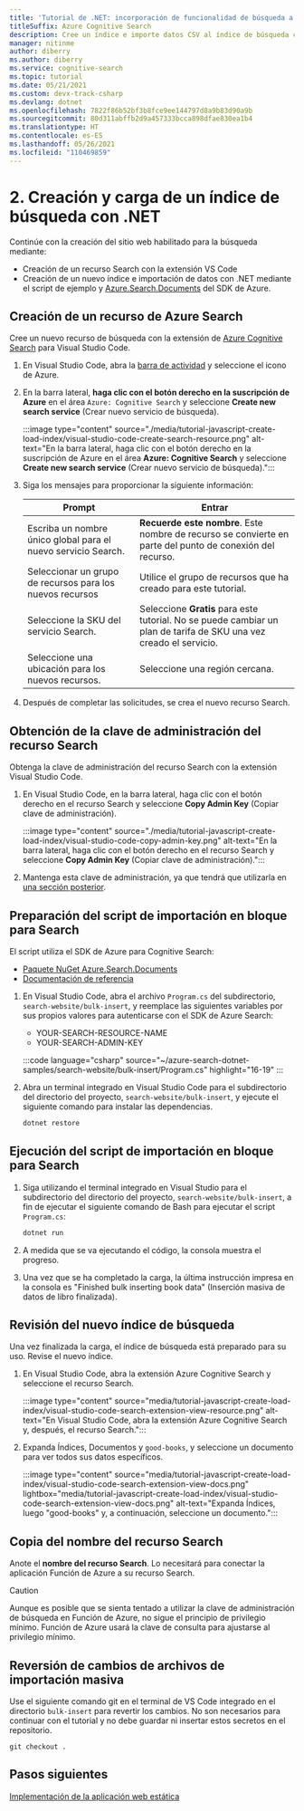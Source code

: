 ```yaml
---
title: 'Tutorial de .NET: incorporación de funcionalidad de búsqueda a las aplicaciones web'
titleSuffix: Azure Cognitive Search
description: Cree un índice e importe datos CSV al índice de búsqueda con .NET.
manager: nitinme
author: diberry
ms.author: diberry
ms.service: cognitive-search
ms.topic: tutorial
ms.date: 05/21/2021
ms.custom: devx-track-csharp
ms.devlang: dotnet
ms.openlocfilehash: 7822f86b52bf3b8fce9ee144797d8a9b83d90a9b
ms.sourcegitcommit: 80d311abffb2d9a457333bcca898dfae830ea1b4
ms.translationtype: HT
ms.contentlocale: es-ES
ms.lasthandoff: 05/26/2021
ms.locfileid: "110469859"
---
```

# <a name="2---create-and-load-search-index-with-net"></a>2\. Creación y carga de un índice de búsqueda con .NET

Continúe con la creación del sitio web habilitado para la búsqueda mediante:
* Creación de un recurso Search con la extensión VS Code
* Creación de un nuevo índice e importación de datos con .NET mediante el script de ejemplo y [Azure.Search.Documents](https://www.nuget.org/packages/Azure.Search.Documents/) del SDK de Azure.

## <a name="create-an-azure-search-resource"></a>Creación de un recurso de Azure Search 

Cree un nuevo recurso de búsqueda con la extensión de [Azure Cognitive Search](https://marketplace.visualstudio.com/items?itemName=ms-azuretools.vscode-azurecognitivesearch) para Visual Studio Code.

1. En Visual Studio Code, abra la [barra de actividad](https://code.visualstudio.com/docs/getstarted/userinterface) y seleccione el icono de Azure. 

1. En la barra lateral, **haga clic con el botón derecho en la suscripción de Azure** en el área `Azure: Cognitive Search` y seleccione **Create new search service** (Crear nuevo servicio de búsqueda).

    :::image type="content" source="./media/tutorial-javascript-create-load-index/visual-studio-code-create-search-resource.png" alt-text="En la barra lateral, haga clic con el botón derecho en la suscripción de Azure en el área **Azure: Cognitive Search** y seleccione **Create new search service** (Crear nuevo servicio de búsqueda).":::

1. Siga los mensajes para proporcionar la siguiente información:

    |Prompt|Entrar|
    |--|--|
    |Escriba un nombre único global para el nuevo servicio Search.|**Recuerde este nombre**. Este nombre de recurso se convierte en parte del punto de conexión del recurso.|
    |Seleccionar un grupo de recursos para los nuevos recursos|Utilice el grupo de recursos que ha creado para este tutorial.|
    |Seleccione la SKU del servicio Search.|Seleccione **Gratis** para este tutorial. No se puede cambiar un plan de tarifa de SKU una vez creado el servicio.|
    |Seleccione una ubicación para los nuevos recursos.|Seleccione una región cercana.|

1. Después de completar las solicitudes, se crea el nuevo recurso Search. 

## <a name="get-your-search-resource-admin-key"></a>Obtención de la clave de administración del recurso Search

Obtenga la clave de administración del recurso Search con la extensión Visual Studio Code. 

1. En Visual Studio Code, en la barra lateral, haga clic con el botón derecho en el recurso Search y seleccione **Copy Admin Key** (Copiar clave de administración).

    :::image type="content" source="./media/tutorial-javascript-create-load-index/visual-studio-code-copy-admin-key.png" alt-text="En la barra lateral, haga clic con el botón derecho en el recurso Search y seleccione **Copy Admin Key** (Copiar clave de administración).":::

1. Mantenga esta clave de administración, ya que tendrá que utilizarla en [una sección posterior](#prepare-the-bulk-import-script-for-search). 

## <a name="prepare-the-bulk-import-script-for-search"></a>Preparación del script de importación en bloque para Search

El script utiliza el SDK de Azure para Cognitive Search:

* [Paquete NuGet Azure.Search.Documents](https://www.nuget.org/packages/Azure.Search.Documents/)
* [Documentación de referencia](/dotnet/api/overview/azure/search)

1. En Visual Studio Code, abra el archivo `Program.cs` del subdirectorio, `search-website/bulk-insert`, y reemplace las siguientes variables por sus propios valores para autenticarse con el SDK de Azure Search:

    * YOUR-SEARCH-RESOURCE-NAME
    * YOUR-SEARCH-ADMIN-KEY

    :::code language="csharp" source="~/azure-search-dotnet-samples/search-website/bulk-insert/Program.cs" highlight="16-19" :::

1. Abra un terminal integrado en Visual Studio Code para el subdirectorio del directorio del proyecto, `search-website/bulk-insert`, y ejecute el siguiente comando para instalar las dependencias. 

    ```bash
    dotnet restore
    ```

## <a name="run-the-bulk-import-script-for-search"></a>Ejecución del script de importación en bloque para Search

1. Siga utilizando el terminal integrado en Visual Studio para el subdirectorio del directorio del proyecto, `search-website/bulk-insert`, a fin de ejecutar el siguiente comando de Bash para ejecutar el script `Program.cs`:

    ```bash
    dotnet run
    ```

1. A medida que se va ejecutando el código, la consola muestra el progreso. 
1. Una vez que se ha completado la carga, la última instrucción impresa en la consola es "Finished bulk inserting book data" (Inserción masiva de datos de libro finalizada).

## <a name="review-the-new-search-index"></a>Revisión del nuevo índice de búsqueda

Una vez finalizada la carga, el índice de búsqueda está preparado para su uso. Revise el nuevo índice.

1. En Visual Studio Code, abra la extensión Azure Cognitive Search y seleccione el recurso Search.  

    :::image type="content" source="media/tutorial-javascript-create-load-index/visual-studio-code-search-extension-view-resource.png" alt-text="En Visual Studio Code, abra la extensión Azure Cognitive Search y, después, el recurso Search.":::

1. Expanda Índices, Documentos y `good-books`, y seleccione un documento para ver todos sus datos específicos.
 
    :::image type="content" source="media/tutorial-javascript-create-load-index/visual-studio-code-search-extension-view-docs.png" lightbox="media/tutorial-javascript-create-load-index/visual-studio-code-search-extension-view-docs.png" alt-text="Expanda Índices, luego &quot;good-books&quot; y, a continuación, seleccione un documento.":::

## <a name="copy-your-search-resource-name"></a>Copia del nombre del recurso Search

Anote el **nombre del recurso Search**. Lo necesitará para conectar la aplicación Función de Azure a su recurso Search. 

> [!CAUTION]
> Aunque es posible que se sienta tentado a utilizar la clave de administración de búsqueda en Función de Azure, no sigue el principio de privilegio mínimo. Función de Azure usará la clave de consulta para ajustarse al privilegio mínimo. 

## <a name="rollback-bulk-import-file-changes"></a>Reversión de cambios de archivos de importación masiva

Use el siguiente comando git en el terminal de VS Code integrado en el directorio `bulk-insert` para revertir los cambios. No son necesarios para continuar con el tutorial y no debe guardar ni insertar estos secretos en el repositorio. 

```git
git checkout .
```

## <a name="next-steps"></a>Pasos siguientes

[Implementación de la aplicación web estática](tutorial-csharp-deploy-static-web-app.md)
